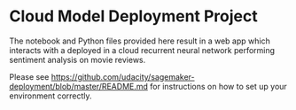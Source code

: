 # Cloud Model Deployment Project

The notebook and Python files provided here result in a web app which interacts with a deployed in a cloud recurrent neural network performing sentiment analysis on movie reviews. 

Please see https://github.com/udacity/sagemaker-deployment/blob/master/README.md for instructions on how to set up your environment correctly.

